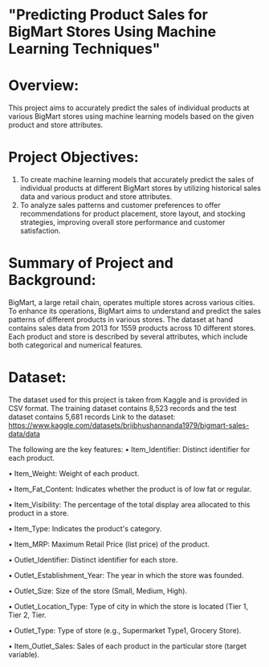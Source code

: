 # "Predicting Product Sales for BigMart Stores Using Machine Learning Techniques"

# Overview:
This project aims to accurately predict the sales of individual products at various BigMart stores using machine learning models based on the given product and store attributes.

# Project Objectives:
1.	To create machine learning models that accurately predict the sales of individual products at different BigMart stores by utilizing historical sales data and various product and store attributes.
2.	To analyze sales patterns and customer preferences to offer recommendations for product placement, store layout, and stocking strategies, improving overall store performance and customer satisfaction.

# Summary of Project and Background:
BigMart, a large retail chain, operates multiple stores across various cities. To enhance its operations, BigMart aims to understand and predict the sales patterns of different products in various stores. The dataset at hand contains sales data from 2013 for 1559 products across 10 different stores. Each product and store is described by several attributes, which include both categorical and numerical features.

# Dataset: 
The dataset used for this project is taken from Kaggle and is provided in CSV format. The training dataset contains 8,523 records and the test dataset contains 5,681 records
Link to the dataset: https://www.kaggle.com/datasets/brijbhushannanda1979/bigmart-sales-data/data

The following are the key features:
•	Item_Identifier: Distinct identifier for each product.

•	Item_Weight: Weight of each product.

•	Item_Fat_Content: Indicates whether the product is of low fat or regular.

•	Item_Visibility: The percentage of the total display area allocated to this product in a store.

•	Item_Type: Indicates the product's category.

•	Item_MRP: Maximum Retail Price (list price) of the product.

•	Outlet_Identifier: Distinct identifier for each store.

•	Outlet_Establishment_Year: The year in which the store was founded.

•	Outlet_Size: Size of the store (Small, Medium, High).

•	Outlet_Location_Type: Type of city in which the store is located (Tier 1, Tier 2, Tier.

•	Outlet_Type: Type of store (e.g., Supermarket Type1, Grocery Store).

•	Item_Outlet_Sales: Sales of each product in the particular store (target variable).


